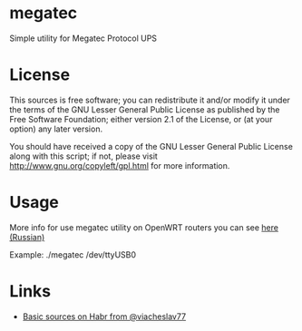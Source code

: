 megatec
=======

Simple utility for Megatec Protocol UPS


License
=======

This sources is free software; you can redistribute it and/or modify it under the terms of
the GNU Lesser General Public License as published by the Free Software Foundation;
either version 2.1 of the License, or (at your option) any later version.

You should have received a copy of the GNU Lesser General Public License along with this
script; if not, please visit http://www.gnu.org/copyleft/gpl.html for more information.


Usage
=====

More info for use megatec utility on OpenWRT routers you can see [here (Russian)](https://zftlab.org/pages/2018093000.html)

Example: ./megatec /dev/ttyUSB0


Links
=====

* [Basic sources on Habr from @viacheslav77](https://habr.com/post/397637/)
